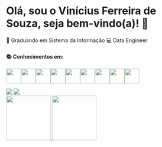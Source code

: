# Olá, sou o Vinícius Ferreira de Souza, seja bem-vindo(a)! 👋

🎯 Graduando em Sistema da Informação
💻 Data Engineer

#### 📚 Conhecimentos em:

<img src="https://cdn.jsdelivr.net/gh/devicons/devicon/icons/java/java-original-wordmark.svg" width="40" height="40"/><img src="https://cdn.jsdelivr.net/gh/devicons/devicon/icons/spring/spring-original-wordmark.svg" width="40" height="40"/><img src="https://cdn.jsdelivr.net/gh/devicons/devicon/icons/python/python-original.svg" width="40" height="40"/><img src="https://cdn.jsdelivr.net/gh/devicons/devicon/icons/jupyter/jupyter-original-wordmark.svg" width="40" height="40"/><img src="https://cdn.jsdelivr.net/gh/devicons/devicon/icons/pandas/pandas-original-wordmark.svg" width="40" height="40"/><img src="https://cdn.jsdelivr.net/gh/devicons/devicon/icons/apache/apache-original.svg" width="40" height="40"/><img
src="https://cdn.jsdelivr.net/gh/devicons/devicon/icons/mysql/mysql-original-wordmark.svg" width="40" height="40"/><img src="https://cdn.jsdelivr.net/gh/devicons/devicon/icons/git/git-plain-wordmark.svg" width="40" height="40"/><img src="https://cdn.jsdelivr.net/gh/devicons/devicon/icons/github/github-original.svg" width="40" height="40"/>

<div>
<a href = "mailto:vfdesouza7@gmail.com"><img src="https://img.shields.io/badge/Gmail-D14836?style=for-the-badge&logo=gmail&logoColor=white" target="_blank"></a>
<a href="https://www.linkedin.com/in/vfdesouza/" target="_blank"><img src="https://img.shields.io/badge/-LinkedIn-%230077B5?style=for-the-badge&logo=linkedin&logoColor=white" target="_blank"></a>   
</div>

<div>
<a href="https://github.com/vfdesouza">
<img height="120em" src="https://github-readme-stats.vercel.app/api/top-langs/?username=vfdesouza&layout=compact&langs_count=7&theme=dracula"/>
<img height="120em" src="https://github-readme-stats.vercel.app/api?username=vfdesouza&show_icons=true&theme=dracula&include_all_commits=true&count_private=true"/>
</div>
  
  
